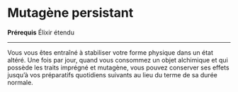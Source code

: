 # Mutagène persistant

<p><strong>Prérequis</strong> Élixir étendu</p>
<hr>
<p>Vous vous êtes entraîné à stabiliser votre forme physique dans un état altéré. Une fois par jour, quand vous consommez un objet alchimique et qui possède les traits imprégné et mutagène, vous pouvez conserver ses effets jusqu’à vos préparatifs quotidiens suivants au lieu du terme de sa durée normale.</p>